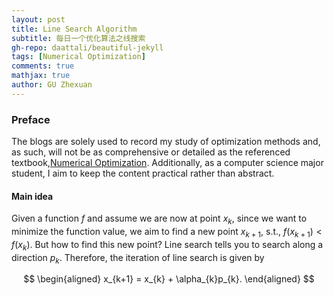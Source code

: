 ```yaml
---
layout: post
title: Line Search Algorithm
subtitle: 每日一个优化算法之线搜索
gh-repo: daattali/beautiful-jekyll
tags: [Numerical Optimization]
comments: true
mathjax: true
author: GU Zhexuan
---
```


### Preface
The blogs are solely used to record my study of optimization methods and, as such, will not be as comprehensive or detailed as the referenced textbook,[Numerical Optimization][1]. Additionally, as a computer science major student, I aim to keep the content practical rather than abstract.

#### Main idea
Given a function $f$ and assume we are now at point $x_{k}$, since we want to minimize the function value, we aim to find a new point $x_{k+1}$, s.t., $f(x_{k+1}) < f(x_{k})$. But how to find this new point? Line search tells you to search along a direction $p_{k}$. Therefore, the iteration of line search is given by

$$
\begin{aligned}
x_{k+1} = x_{k} + \alpha_{k}p_{k}.
\end{aligned}
$$





[1]: https://www.math.uci.edu/~qnie/Publications/NumericalOptimization.pdf
